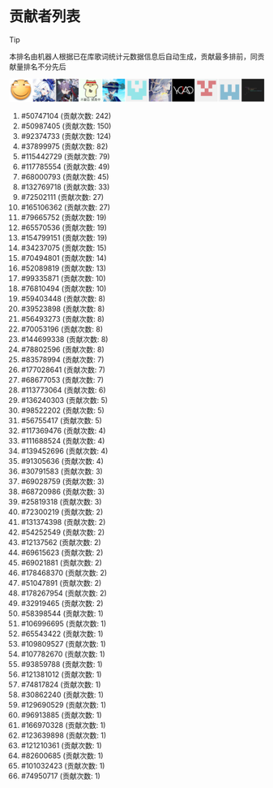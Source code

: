 # 贡献者列表

> [!TIP]
> 本排名由机器人根据已在库歌词统计元数据信息后自动生成，贡献最多排前，同贡献量排名不分先后

![贡献者头像画廊](./CONTRIBUTORS.svg)

1. #50747104 (贡献次数: 242)
2. #50987405 (贡献次数: 150)
3. #92374733 (贡献次数: 124)
4. #37899975 (贡献次数: 82)
5. #115442729 (贡献次数: 79)
6. #117785554 (贡献次数: 49)
7. #68000793 (贡献次数: 45)
8. #132769718 (贡献次数: 33)
9. #72502111 (贡献次数: 27)
10. #165106362 (贡献次数: 27)
11. #79665752 (贡献次数: 19)
12. #65570536 (贡献次数: 19)
13. #154799151 (贡献次数: 19)
14. #34237075 (贡献次数: 15)
15. #70494801 (贡献次数: 14)
16. #52089819 (贡献次数: 13)
17. #99335871 (贡献次数: 10)
18. #76810494 (贡献次数: 10)
19. #59403448 (贡献次数: 8)
20. #39523898 (贡献次数: 8)
21. #56493273 (贡献次数: 8)
22. #70053196 (贡献次数: 8)
23. #144699338 (贡献次数: 8)
24. #78802596 (贡献次数: 8)
25. #83578994 (贡献次数: 7)
26. #177028641 (贡献次数: 7)
27. #68677053 (贡献次数: 7)
28. #113773064 (贡献次数: 6)
29. #136240303 (贡献次数: 5)
30. #98522202 (贡献次数: 5)
31. #56755417 (贡献次数: 5)
32. #117369476 (贡献次数: 4)
33. #111688524 (贡献次数: 4)
34. #139452696 (贡献次数: 4)
35. #91305636 (贡献次数: 4)
36. #30791583 (贡献次数: 3)
37. #69028759 (贡献次数: 3)
38. #68720986 (贡献次数: 3)
39. #25819318 (贡献次数: 3)
40. #72300219 (贡献次数: 2)
41. #131374398 (贡献次数: 2)
42. #54252549 (贡献次数: 2)
43. #12137562 (贡献次数: 2)
44. #69615623 (贡献次数: 2)
45. #69021881 (贡献次数: 2)
46. #178468370 (贡献次数: 2)
47. #51047891 (贡献次数: 2)
48. #178267954 (贡献次数: 2)
49. #32919465 (贡献次数: 2)
50. #58398544 (贡献次数: 1)
51. #106996695 (贡献次数: 1)
52. #65543422 (贡献次数: 1)
53. #109809527 (贡献次数: 1)
54. #107782670 (贡献次数: 1)
55. #93859788 (贡献次数: 1)
56. #121381012 (贡献次数: 1)
57. #74817824 (贡献次数: 1)
58. #30862240 (贡献次数: 1)
59. #129690529 (贡献次数: 1)
60. #96913885 (贡献次数: 1)
61. #166970328 (贡献次数: 1)
62. #123639898 (贡献次数: 1)
63. #121210361 (贡献次数: 1)
64. #82600685 (贡献次数: 1)
65. #101032423 (贡献次数: 1)
66. #74950717 (贡献次数: 1)
